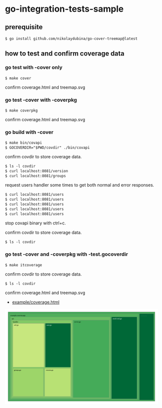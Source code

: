 # go-integration-tests-sample

## prerequisite

```
$ go install github.com/nikolaydubina/go-cover-treemap@latest
```

## how to test and confirm coverage data

### go test with -cover only

```
$ make cover
```

confirm coverage.html and treemap.svg

### go test -cover with -coverpkg

```
$ make coverpkg
```

confirm coverage.html and treemap.svg

### go build with -cover

```
$ make bin/covapi
$ GOCOVERDIR="$PWD/covdir" ./bin/covapi
```

confirm covdir to store coverage data.

```
$ ls -l covdir
$ curl localhost:8081/version
$ curl localhost:8081/groups
```

request users handler some times to get both normal and error responses.

```
$ curl localhost:8081/users
$ curl localhost:8081/users
$ curl localhost:8081/users
$ curl localhost:8081/users
$ curl localhost:8081/users
```

stop covapi binary with ctrl+c.

confirm covdir to store coverage data.

```
$ ls -l covdir
```

### go test -cover and -coverpkg with -test.gocoverdir

```
$ make itcoverage
```

confirm covdir to store coverage data.

```
$ ls -l covdir
```

confirm coverage.html and treemap.svg

* [example/coverage.html](./example/coverage.html)

![](./example/treemap.svg)
